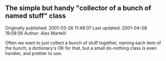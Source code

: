 ## The simple but handy "collector of a bunch of named stuff" class 
Originally published: 2001-03-26 11:48:07 
Last updated: 2001-04-08 19:08:56 
Author: Alex Martelli 
 
Often we want to just collect a bunch of stuff together, naming each item of the bunch; a dictionary's OK for that, but a small do-nothing class is even handier, and prettier to use.